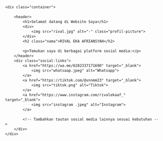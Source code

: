 
<!DOCTYPE html>
<html lang="en">
<head>
    <meta charset="UTF-8">
    <meta name="viewport" content="width=device-width, initial-scale=1.0">
    <title>Website Pribadi</title>
    <link rel="stylesheet" href="styles.css">
</head>
<body>
    
    <div class="container">
        
        <header>
            <h1>Selamat datang di Website Saya</h1>
            <div> 
                <img src="rival.jpg" alt="-" class="profil-picture">
            </div>
            <h2 class="nama">RIVAL EKA AFRIANSYAH</h2>
            
            <p>Temukan saya di berbagai platform sosial media:</p>
        </header>
        <div class="social-links">
            <a href="https://wa.me/6282337171690" target="_blank">
                <img src="whatsaap.jpeg" alt="Whatsapp">
            </a>
            <a href="https://tiktok.com/@vnnmm23" target="_blank">
                <img src="tiktok.png" alt="Tiktok">
            </a>
            <a href="https://www.instagram.com/rivalekaaf_" target="_blank">
                <img src="instagram .jpeg" alt="Instagram">
            </a>
        
            <!-- Tambahkan tautan sosial media lainnya sesuai kebutuhan -->
        </div>
    </div>
</body>
</html>

